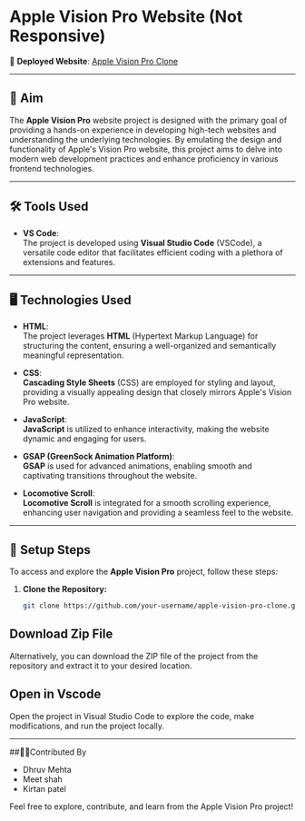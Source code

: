  # Apple Vision Pro Website (Not Responsive)
 
🚀 **Deployed Website**: [Apple Vision Pro Clone](https://endearing-medovik-f7930d.netlify.app/)

---

## 🎯 Aim
The **Apple Vision Pro** website project is designed with the primary goal of providing a hands-on experience in developing high-tech websites and understanding the underlying technologies. By emulating the design and functionality of Apple's Vision Pro website, this project aims to delve into modern web development practices and enhance proficiency in various frontend technologies.

---

## 🛠️ Tools Used
- **VS Code**:  
  The project is developed using **Visual Studio Code** (VSCode), a versatile code editor that facilitates efficient coding with a plethora of extensions and features.
  
---

## 🖥️ Technologies Used

- **HTML**:  
  The project leverages **HTML** (Hypertext Markup Language) for structuring the content, ensuring a well-organized and semantically meaningful representation.
  
- **CSS**:  
  **Cascading Style Sheets** (CSS) are employed for styling and layout, providing a visually appealing design that closely mirrors Apple's Vision Pro website.
  
- **JavaScript**:  
  **JavaScript** is utilized to enhance interactivity, making the website dynamic and engaging for users.
  
- **GSAP (GreenSock Animation Platform)**:  
  **GSAP** is used for advanced animations, enabling smooth and captivating transitions throughout the website.
  
- **Locomotive Scroll**:  
  **Locomotive Scroll** is integrated for a smooth scrolling experience, enhancing user navigation and providing a seamless feel to the website.
  
---
## 📝 Setup Steps

To access and explore the **Apple Vision Pro** project, follow these steps:
1. **Clone the Repository:**
   ```bash
   git clone https://github.com/your-username/apple-vision-pro-clone.git
   
## Download Zip File
Alternatively, you can download the ZIP file of the project from the repository and extract it to your desired location.

## Open in Vscode
Open the project in Visual Studio Code to explore the code, make modifications, and run the project locally.

---
##🤝🏻Contributed By
- Dhruv Mehta
- Meet shah
- Kirtan patel

Feel free to explore, contribute, and learn from the Apple Vision Pro project!
